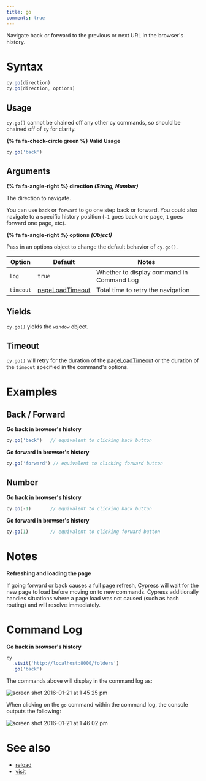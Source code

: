 ```yaml
---
title: go
comments: true
---
```


Navigate back or forward to the previous or next URL in the browser's history.


# Syntax

```javascript
cy.go(direction)
cy.go(direction, options)
```

## Usage

`cy.go()` cannot be chained off any other cy commands, so should be chained off of `cy` for clarity.

**{% fa fa-check-circle green %} Valid Usage**

```javascript
cy.go('back')    
```

## Arguments

**{% fa fa-angle-right %} direction** ***(String, Number)***

The direction to navigate.

You can use `back` or `forward` to go one step back or forward. You could also navigate to a specific history position (`-1` goes back one page, `1` goes forward one page, etc).

**{% fa fa-angle-right %} options** ***(Object)***

Pass in an options object to change the default behavior of `cy.go()`.

Option | Default | Notes
--- | --- | ---
`log` | `true` | Whether to display command in Command Log
`timeout`      | [pageLoadTimeout](https://on.cypress.io/guides/configuration#timeouts) | Total time to retry the navigation

## Yields

`cy.go()` yields the `window` object.

## Timeout

`cy.go()` will retry for the duration of the [pageLoadTimeout](https://on.cypress.io/guides/configuration#timeouts) or the duration of the `timeout` specified in the command's options.

# Examples

## Back / Forward

**Go back in browser's history**

```javascript
cy.go('back')   // equivalent to clicking back button
```

**Go forward in browser's history**

```javascript
cy.go('forward') // equivalent to clicking forward button
```

## Number

**Go back in browser's history**

```javascript
cy.go(-1)       // equivalent to clicking back button
```

**Go forward in browser's history**

```javascript
cy.go(1)        // equivalent to clicking forward button
```

# Notes

**Refreshing and loading the page**

If going forward or back causes a full page refresh, Cypress will wait for the new page to load before moving on to new commands. Cypress additionally handles situations where a page load was not caused (such as hash routing) and will resolve immediately.

# Command Log

**Go back in browser's history**

```javascript
cy
  .visit('http://localhost:8000/folders')
  .go('back')
```

The commands above will display in the command log as:

![screen shot 2016-01-21 at 1 45 25 pm](https://cloud.githubusercontent.com/assets/1271364/12491029/c33087f0-c046-11e5-8475-4e6c35296085.png)

When clicking on the `go` command within the command log, the console outputs the following:

![screen shot 2016-01-21 at 1 46 02 pm](https://cloud.githubusercontent.com/assets/1271364/12491359/b22e569c-c048-11e5-8ec3-f46217a19fc1.png)

# See also

- [reload](https://on.cypress.io/api/reload)
- [visit](https://on.cypress.io/api/visit)
